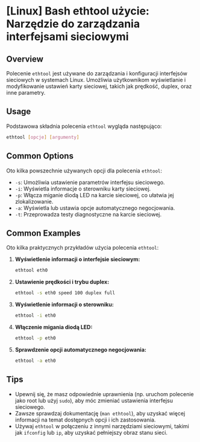 # [Linux] Bash ethtool użycie: Narzędzie do zarządzania interfejsami sieciowymi

## Overview
Polecenie `ethtool` jest używane do zarządzania i konfiguracji interfejsów sieciowych w systemach Linux. Umożliwia użytkownikom wyświetlanie i modyfikowanie ustawień karty sieciowej, takich jak prędkość, duplex, oraz inne parametry.

## Usage
Podstawowa składnia polecenia `ethtool` wygląda następująco:

```bash
ethtool [opcje] [argumenty]
```

## Common Options
Oto kilka powszechnie używanych opcji dla polecenia `ethtool`:

- `-s`: Umożliwia ustawienie parametrów interfejsu sieciowego.
- `-i`: Wyświetla informacje o sterowniku karty sieciowej.
- `-p`: Włącza miganie diodą LED na karcie sieciowej, co ułatwia jej zlokalizowanie.
- `-a`: Wyświetla lub ustawia opcje automatycznego negocjowania.
- `-t`: Przeprowadza testy diagnostyczne na karcie sieciowej.

## Common Examples
Oto kilka praktycznych przykładów użycia polecenia `ethtool`:

1. **Wyświetlenie informacji o interfejsie sieciowym:**
   ```bash
   ethtool eth0
   ```

2. **Ustawienie prędkości i trybu duplex:**
   ```bash
   ethtool -s eth0 speed 100 duplex full
   ```

3. **Wyświetlenie informacji o sterowniku:**
   ```bash
   ethtool -i eth0
   ```

4. **Włączenie migania diodą LED:**
   ```bash
   ethtool -p eth0
   ```

5. **Sprawdzenie opcji automatycznego negocjowania:**
   ```bash
   ethtool -a eth0
   ```

## Tips
- Upewnij się, że masz odpowiednie uprawnienia (np. uruchom polecenie jako root lub użyj `sudo`), aby móc zmieniać ustawienia interfejsu sieciowego.
- Zawsze sprawdzaj dokumentację (`man ethtool`), aby uzyskać więcej informacji na temat dostępnych opcji i ich zastosowania.
- Używaj `ethtool` w połączeniu z innymi narzędziami sieciowymi, takimi jak `ifconfig` lub `ip`, aby uzyskać pełniejszy obraz stanu sieci.